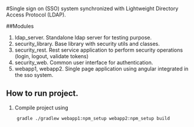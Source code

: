 #Single sign on (SSO) system synchronized with Lightweight Directory Access Protocol (LDAP).

##Modules
1. ldap_server. Standalone ldap server for testing purpose.
2. security_library. Base library with security utils and classes.
3. security_rest. Rest service application to perform security operations (login, logout, validate tokens)
4. security_web. Common user interface for authentication.
5. webapp1, webapp2. Single page application using angular integrated in the sso system.

## How to run project.

1. Compile project using

````
    gradle ./gradlew webapp1:npm_setup webapp2:npm_setup build
